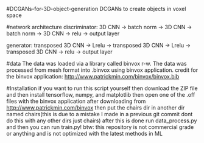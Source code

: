 #DCGANs-for-3D-object-generation
DCGANs to create objects in voxel space

#network architecture
discriminator: 3D CNN -> batch norm -> 3D CNN -> batch norm -> 3D CNN -> relu -> output layer

generator: transposed 3D CNN -> Lrelu -> transposed 3D CNN -> Lrelu -> transposed 3D CNN -> relu -> output layer

#data
The data was loaded via a library called binvox r-w. The data was processed from mesh format into .binvox using binvox application. credit for the binvox application: http://www.patrickmin.com/binvox/binvox.bib

#Installation
if you want to run this script yourself then download the ZIP file and then install tensorflow, numpy, and matplotlib then open one of the .off files with the binvox application after downloading from http://www.patrickmin.com/binvox then put the chairs dir in another dir named chairs(this is due to a mistake I made in a previous git commit dont do this with any other dirs just chairs) after this is done run data_process.py and then you can run train.py! btw: this repository is not commercial grade or anything and is not optimized with the latest methods in ML















